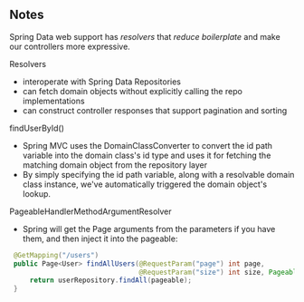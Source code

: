 ## Notes

Spring Data web support has _resolvers_ that *reduce boilerplate* and make our controllers more expressive.

Resolvers
 - interoperate with Spring Data Repositories
 - can fetch domain objects without explicitly calling the repo implementations
 - can construct controller responses that support pagination and sorting
 
findUserById()
 - Spring MVC uses the DomainClassConverter to convert the id path variable into the domain class's id type and uses it for fetching the matching domain object from the repository layer
 - By simply specifying the id path variable, along with a resolvable domain class instance, we've automatically triggered the domain object's lookup.
 
PageableHandlerMethodArgumentResolver
 - Spring will get the Page arguments from the parameters if you have them, and then inject it into the pageable:
```java
 @GetMapping("/users")
 public Page<User> findAllUsers(@RequestParam("page") int page,
                                @RequestParam("size") int size, Pageable pageable) {
     return userRepository.findAll(pageable);
 }
```